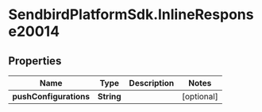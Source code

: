 # SendbirdPlatformSdk.InlineResponse20014

## Properties

Name | Type | Description | Notes
------------ | ------------- | ------------- | -------------
**pushConfigurations** | **String** |  | [optional] 


